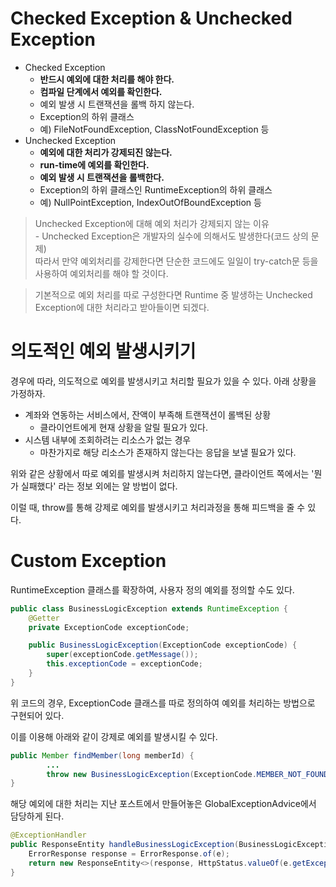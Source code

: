 # **Checked Exception & Unchecked Exception**

-   Checked Exception  
    -   **반드시 예외에 대한 처리를 해야 한다.**
    -   **컴파일 단계에서 예외를 확인한다.**
    -   예외 발생 시 트랜잭션을 롤백 하지 않는다.
    -   Exception의 하위 클래스
    -   예) FileNotFoundException, ClassNotFoundException 등
-   Unchecked Exception
    -   **예외에 대한 처리가 강제되진 않는다.**
    -   **run-time에 예외를 확인한다.**
    -   **예외 발생 시 트랜잭션을 롤백한다.**
    -   Exception의 하위 클래스인 RuntimeException의 하위 클래스
    -   예) NullPointException, IndexOutOfBoundException 등

> Unchecked Exception에 대해 예외 처리가 강제되지 않는 이유  
> \- Unchecked Exception은 개발자의 실수에 의해서도 발생한다(코드 상의 문제)  
> 따라서 만약 예외처리를 강제한다면 단순한 코드에도 일일이 try-catch문 등을 사용하여 예외처리를 해야 할 것이다.


> 기본적으로 예외 처리를 따로 구성한다면 Runtime 중 발생하는 Unchecked Exception에 대한 처리라고 받아들이면 되겠다.

# **의도적인 예외 발생시키기**

경우에 따라, 의도적으로 예외를 발생시키고 처리할 필요가 있을 수 있다. 아래 상황을 가정하자.

-   계좌와 연동하는 서비스에서, 잔액이 부족해 트랜잭션이 롤백된 상황
    -   클라이언트에게 현재 상황을 알릴 필요가 있다.
-   시스템 내부에 조회하려는 리소스가 없는 경우
    -   마찬가지로 해당 리소스가 존재하지 않는다는 응답을 보낼 필요가 있다.

위와 같은 상황에서 따로 예외를 발생시켜 처리하지 않는다면, 클라이언트 쪽에서는 '뭔가 실패했다' 라는 정보 외에는 알 방법이 없다.

이럴 때, throw를 통해 강제로 예외를 발생시키고 처리과정을 통해 피드백을 줄 수 있다.

# **Custom Exception**

RuntimeException 클래스를 확장하여, 사용자 정의 예외를 정의할 수도 있다.

```java
public class BusinessLogicException extends RuntimeException {
    @Getter
    private ExceptionCode exceptionCode;

    public BusinessLogicException(ExceptionCode exceptionCode) {
        super(exceptionCode.getMessage());
        this.exceptionCode = exceptionCode;
    }
}
```

위 코드의 경우, ExceptionCode 클래스를 따로 정의하여 예외를 처리하는 방법으로 구현되어 있다.

이를 이용해 아래와 같이 강제로 예외를 발생시킬 수 있다.

```java
public Member findMember(long memberId) {
		...
        throw new BusinessLogicException(ExceptionCode.MEMBER_NOT_FOUND);
}
```

해당 예외에 대한 처리는 지난 포스트에서 만들어놓은 GlobalExceptionAdvice에서 담당하게 된다.

```java
@ExceptionHandler
public ResponseEntity handleBusinessLogicException(BusinessLogicException e) {
	ErrorResponse response = ErrorResponse.of(e);
	return new ResponseEntity<>(response, HttpStatus.valueOf(e.getExceptionCode().getStatus()));
}
```
